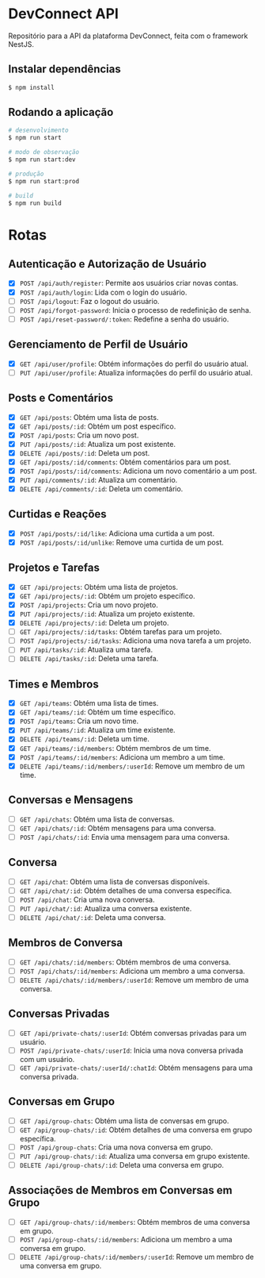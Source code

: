 # DevConnect API

Repositório para a API da plataforma DevConnect, feita com o framework NestJS.

## Instalar dependências

```bash
$ npm install
```

## Rodando a aplicação

```bash
# desenvolvimento
$ npm run start

# modo de observação
$ npm run start:dev

# produção
$ npm run start:prod

# build
$ npm run build
```

# Rotas

## Autenticação e Autorização de Usuário

- [x] `POST /api/auth/register`: Permite aos usuários criar novas contas.
- [x] `POST /api/auth/login`: Lida com o login do usuário.
- [ ] `POST /api/logout`: Faz o logout do usuário.
- [ ] `POST /api/forgot-password`: Inicia o processo de redefinição de senha.
- [ ] `POST /api/reset-password/:token`: Redefine a senha do usuário.

## Gerenciamento de Perfil de Usuário

- [x] `GET /api/user/profile`: Obtém informações do perfil do usuário atual.
- [ ] `PUT /api/user/profile`: Atualiza informações do perfil do usuário atual.

## Posts e Comentários

- [x] `GET /api/posts`: Obtém uma lista de posts.
- [x] `GET /api/posts/:id`: Obtém um post específico.
- [x] `POST /api/posts`: Cria um novo post.
- [x] `PUT /api/posts/:id`: Atualiza um post existente.
- [x] `DELETE /api/posts/:id`: Deleta um post.
- [x] `GET /api/posts/:id/comments`: Obtém comentários para um post.
- [x] `POST /api/posts/:id/comments`: Adiciona um novo comentário a um post.
- [x] `PUT /api/comments/:id`: Atualiza um comentário.
- [x] `DELETE /api/comments/:id`: Deleta um comentário.

## Curtidas e Reações

- [x] `POST /api/posts/:id/like`: Adiciona uma curtida a um post.
- [x] `POST /api/posts/:id/unlike`: Remove uma curtida de um post.

## Projetos e Tarefas

- [x] `GET /api/projects`: Obtém uma lista de projetos.
- [x] `GET /api/projects/:id`: Obtém um projeto específico.
- [x] `POST /api/projects`: Cria um novo projeto.
- [x] `PUT /api/projects/:id`: Atualiza um projeto existente.
- [x] `DELETE /api/projects/:id`: Deleta um projeto.
- [ ] `GET /api/projects/:id/tasks`: Obtém tarefas para um projeto.
- [ ] `POST /api/projects/:id/tasks`: Adiciona uma nova tarefa a um projeto.
- [ ] `PUT /api/tasks/:id`: Atualiza uma tarefa.
- [ ] `DELETE /api/tasks/:id`: Deleta uma tarefa.

## Times e Membros

- [x] `GET /api/teams`: Obtém uma lista de times.
- [x] `GET /api/teams/:id`: Obtém um time específico.
- [x] `POST /api/teams`: Cria um novo time.
- [x] `PUT /api/teams/:id`: Atualiza um time existente.
- [x] `DELETE /api/teams/:id`: Deleta um time.
- [x] `GET /api/teams/:id/members`: Obtém membros de um time.
- [x] `POST /api/teams/:id/members`: Adiciona um membro a um time.
- [x] `DELETE /api/teams/:id/members/:userId`: Remove um membro de um time.

## Conversas e Mensagens

- [ ] `GET /api/chats`: Obtém uma lista de conversas.
- [ ] `GET /api/chats/:id`: Obtém mensagens para uma conversa.
- [ ] `POST /api/chats/:id`: Envia uma mensagem para uma conversa.

## Conversa

- [ ] `GET /api/chat`: Obtém uma lista de conversas disponíveis.
- [ ] `GET /api/chat/:id`: Obtém detalhes de uma conversa específica.
- [ ] `POST /api/chat`: Cria uma nova conversa.
- [ ] `PUT /api/chat/:id`: Atualiza uma conversa existente.
- [ ] `DELETE /api/chat/:id`: Deleta uma conversa.

## Membros de Conversa

- [ ] `GET /api/chats/:id/members`: Obtém membros de uma conversa.
- [ ] `POST /api/chats/:id/members`: Adiciona um membro a uma conversa.
- [ ] `DELETE /api/chats/:id/members/:userId`: Remove um membro de uma conversa.

## Conversas Privadas

- [ ] `GET /api/private-chats/:userId`: Obtém conversas privadas para um usuário.
- [ ] `POST /api/private-chats/:userId`: Inicia uma nova conversa privada com um usuário.
- [ ] `GET /api/private-chats/:userId/:chatId`: Obtém mensagens para uma conversa privada.

## Conversas em Grupo

- [ ] `GET /api/group-chats`: Obtém uma lista de conversas em grupo.
- [ ] `GET /api/group-chats/:id`: Obtém detalhes de uma conversa em grupo específica.
- [ ] `POST /api/group-chats`: Cria uma nova conversa em grupo.
- [ ] `PUT /api/group-chats/:id`: Atualiza uma conversa em grupo existente.
- [ ] `DELETE /api/group-chats/:id`: Deleta uma conversa em grupo.

## Associações de Membros em Conversas em Grupo

- [ ] `GET /api/group-chats/:id/members`: Obtém membros de uma conversa em grupo.
- [ ] `POST /api/group-chats/:id/members`: Adiciona um membro a uma conversa em grupo.
- [ ] `DELETE /api/group-chats/:id/members/:userId`: Remove um membro de uma conversa em grupo.

